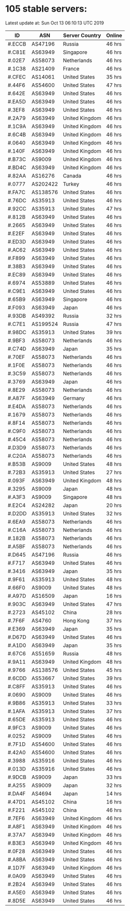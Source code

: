 # 105 stable servers:

Latest update at: Sun Oct 13 06:10:13 UTC 2019

| ID | ASN | Server Country | Online |
| -- | --- | -------------- | ------ |
| #.ECCB | AS47196 | Russia | 46 hrs |
| #.C81E | AS63949 | Singapore | 46 hrs |
| #.02E7 | AS58073 | Netherlands | 46 hrs |
| #.1C38 | AS21409 | France | 46 hrs |
| #.CFEC | AS14061 | United States | 35 hrs |
| #.44F6 | AS54600 | United States | 47 hrs |
| #.642E | AS63949 | United States | 46 hrs |
| #.EA5D | AS63949 | United States | 46 hrs |
| #.3EF8 | AS63949 | United States | 46 hrs |
| #.2A79 | AS63949 | United Kingdom | 46 hrs |
| #.1C9A | AS63949 | United Kingdom | 46 hrs |
| #.6C4B | AS63949 | United Kingdom | 46 hrs |
| #.0640 | AS63949 | United Kingdom | 46 hrs |
| #.140F | AS63949 | United Kingdom | 46 hrs |
| #.B73C | AS9009 | United Kingdom | 46 hrs |
| #.BD4C | AS63949 | United Kingdom | 46 hrs |
| #.82AA | AS16276 | Canada | 46 hrs |
| #.0777 | AS202422 | Turkey | 46 hrs |
| #.FA7C | AS138576 | United States | 46 hrs |
| #.76DC | AS35913 | United States | 46 hrs |
| #.92CC | AS35913 | United States | 47 hrs |
| #.812B | AS63949 | United States | 46 hrs |
| #.2665 | AS63949 | United States | 46 hrs |
| #.E2EF | AS63949 | United States | 46 hrs |
| #.ED3D | AS63949 | United States | 46 hrs |
| #.AC62 | AS63949 | United States | 46 hrs |
| #.F899 | AS63949 | United States | 46 hrs |
| #.38B3 | AS63949 | United States | 46 hrs |
| #.EC89 | AS63949 | United States | 46 hrs |
| #.6974 | AS53889 | United States | 46 hrs |
| #.C9E1 | AS63949 | United States | 46 hrs |
| #.65B9 | AS63949 | Singapore | 46 hrs |
| #.F093 | AS63949 | Japan | 46 hrs |
| #.93DB | AS49392 | Russia | 32 hrs |
| #.C7E1 | AS199524 | Russia | 47 hrs |
| #.98DC | AS35913 | United States | 39 hrs |
| #.9BF3 | AS58073 | Netherlands | 46 hrs |
| #.C74D | AS63949 | Japan | 35 hrs |
| #.70EF | AS58073 | Netherlands | 46 hrs |
| #.1F0E | AS58073 | Netherlands | 46 hrs |
| #.3C59 | AS58073 | Netherlands | 46 hrs |
| #.3769 | AS63949 | Japan | 46 hrs |
| #.8E29 | AS58073 | Netherlands | 46 hrs |
| #.A87F | AS63949 | Germany | 46 hrs |
| #.E4DA | AS58073 | Netherlands | 46 hrs |
| #.1679 | AS58073 | Netherlands | 46 hrs |
| #.8F14 | AS58073 | Netherlands | 46 hrs |
| #.C9F0 | AS58073 | Netherlands | 46 hrs |
| #.45C4 | AS58073 | Netherlands | 46 hrs |
| #.D3D9 | AS58073 | Netherlands | 46 hrs |
| #.C20A | AS58073 | Netherlands | 46 hrs |
| #.B53B | AS9009 | United States | 48 hrs |
| #.72B3 | AS35913 | United States | 27 hrs |
| #.093F | AS63949 | United Kingdom | 48 hrs |
| #.3295 | AS9009 | Japan | 48 hrs |
| #.A3F3 | AS9009 | Singapore | 48 hrs |
| #.E2C4 | AS24282 | Japan | 20 hrs |
| #.D2DD | AS35913 | United States | 32 hrs |
| #.6EA9 | AS58073 | Netherlands | 46 hrs |
| #.C16A | AS58073 | Netherlands | 46 hrs |
| #.182B | AS58073 | Netherlands | 46 hrs |
| #.A5BF | AS58073 | Netherlands | 46 hrs |
| #.D645 | AS47196 | Russia | 46 hrs |
| #.F717 | AS63949 | United States | 46 hrs |
| #.3416 | AS63949 | Japan | 35 hrs |
| #.9F61 | AS35913 | United States | 48 hrs |
| #.66F0 | AS9009 | United States | 48 hrs |
| #.A97D | AS16509 | Japan | 16 hrs |
| #.903C | AS63949 | United States | 47 hrs |
| #.2723 | AS45102 | China | 28 hrs |
| #.7F6F | AS4760 | Hong Kong | 37 hrs |
| #.E369 | AS63949 | Japan | 35 hrs |
| #.D67D | AS63949 | United States | 46 hrs |
| #.A1D0 | AS63949 | Japan | 35 hrs |
| #.67C6 | AS51659 | Russia | 48 hrs |
| #.9A11 | AS63949 | United Kingdom | 48 hrs |
| #.9766 | AS138576 | United States | 45 hrs |
| #.6CDD | AS53667 | United States | 39 hrs |
| #.C8FF | AS35913 | United States | 46 hrs |
| #.0690 | AS9009 | United States | 46 hrs |
| #.9B86 | AS35913 | United States | 33 hrs |
| #.1AFA | AS35913 | United States | 37 hrs |
| #.65DE | AS35913 | United States | 46 hrs |
| #.9FC3 | AS9009 | United States | 46 hrs |
| #.0252 | AS9009 | United States | 46 hrs |
| #.7F1D | AS54600 | United States | 46 hrs |
| #.42A0 | AS54600 | United States | 46 hrs |
| #.3988 | AS35916 | United States | 46 hrs |
| #.013D | AS35916 | United States | 46 hrs |
| #.9DCB | AS9009 | Japan | 33 hrs |
| #.A255 | AS9009 | Japan | 32 hrs |
| #.DA4F | AS4694 | Japan | 14 hrs |
| #.47D1 | AS45102 | China | 16 hrs |
| #.F221 | AS45102 | China | 46 hrs |
| #.7EF6 | AS63949 | United Kingdom | 46 hrs |
| #.A8F1 | AS63949 | United Kingdom | 46 hrs |
| #.37A7 | AS63949 | United Kingdom | 46 hrs |
| #.B3E3 | AS63949 | United Kingdom | 46 hrs |
| #.0F28 | AS63949 | United States | 46 hrs |
| #.A8BA | AS63949 | United States | 46 hrs |
| #.1D7F | AS63949 | United Kingdom | 46 hrs |
| #.0A09 | AS63949 | United States | 46 hrs |
| #.2B24 | AS63949 | United States | 46 hrs |
| #.A5E0 | AS63949 | United States | 46 hrs |
| #.8D5E | AS63949 | United States | 46 hrs |

